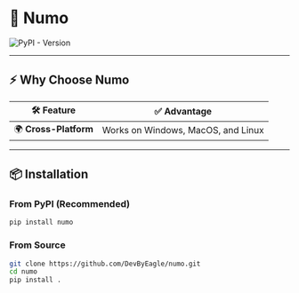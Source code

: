 # 🚀 Numo

<!--![Library Icon](https://path/to/your/icon.png)-->

![PyPI - Version](https://img.shields.io/pypi/v/numo?color=%20%230078D7)

---

## ⚡ **Why Choose Numo**

| 🛠 Feature                 | ✅ Advantage                         |  
|----------------------------|---------------------------------------|
| 🌍 **Cross-Platform**      | Works on Windows, MacOS, and Linux   |

---

## 📦 **Installation**

### From PyPI (Recommended)

```bash
pip install numo
```

### From Source

```bash
git clone https://github.com/DevByEagle/numo.git  
cd numo  
pip install .
```


